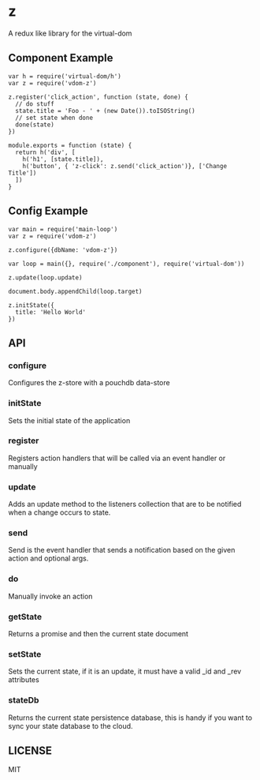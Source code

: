# z

A redux like library for the virtual-dom

## Component Example

```
var h = require('virtual-dom/h')
var z = require('vdom-z')

z.register('click_action', function (state, done) {
  // do stuff
  state.title = 'Foo - ' + (new Date()).toISOString()
  // set state when done
  done(state)
})

module.exports = function (state) {
  return h('div', [
    h('h1', [state.title]),
    h('button', { 'z-click': z.send('click_action')}, ['Change Title'])
  ])
}

```

## Config Example

```
var main = require('main-loop')
var z = require('vdom-z')

z.configure({dbName: 'vdom-z'})

var loop = main({}, require('./component'), require('virtual-dom'))

z.update(loop.update)

document.body.appendChild(loop.target)

z.initState({
  title: 'Hello World'
})

```

## API

### configure

Configures the z-store with a pouchdb data-store

### initState

Sets the initial state of the application

### register

Registers action handlers that will be called via an event handler or manually

### update

Adds an update method to the listeners collection that are to be notified when
a change occurs to state.

### send

Send is the event handler that sends a notification based on the given action and
optional args.

### do

Manually invoke an action

### getState

Returns a promise and then the current state document

### setState

Sets the current state, if it is an update, it must have a valid _id and _rev attributes

### stateDb

Returns the current state persistence database, this is handy if you want to sync
your state database to the cloud.

## LICENSE

MIT
